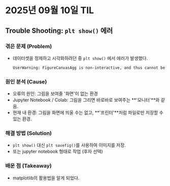 # 2025년 09월 10일 TIL 
## Trouble Shooting: `plt show()` 에러

### 겪은 문제 (Problem)
- 데이터셋을 정제하고 시각화하려던 중 `plt show()` 에서 에러가 발생했다.
  ```bash
  UserWarning: FigureCanvasAgg is non-interactive, and thus cannot be shown plt.show()
  ```

### 원인 분석 (Cause)
- 오류의 원인: 그림을 보여줄 '화면'이 없는 환경
- Jupyter Notebook / Colab: 그림을 그리면 바로바로 보여주는 **'모니터'**와 같음.
- 현재 내 환경: 그림을 화면에 띄울 수는 없고, **'프린터'**처럼 파일로만 저장할 수 있는 환경.

### 해결 방법 (Solution)
- `plt show()` 대신 `plt savefig()`를 사용하여 이미지를 저장.
- 또는 jupyter notebook 형태로 작업 (후자 선택)


### 배운 점 (Takeaway)
- matplotlib의 활용법을 알게 되었다.
